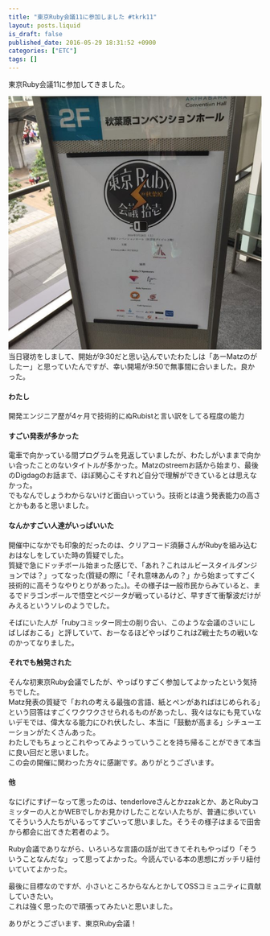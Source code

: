 ```yaml
---
title: "東京Ruby会議11に参加しました #tkrk11"
layout: posts.liquid
is_draft: false
published_date: 2016-05-29 18:31:52 +0900
categories: ["ETC"]
tags: []
---
```


東京Ruby会議11に参加してきました。

 ![img_8611](/public/images/2017/09/3f62c-0jqsbs2ixnd8oce2j.jpg)当日寝坊をしまして、開始が9:30だと思い込んでいたわたしは「あーMatzのがしたー」と思っていたんですが、幸い開場が9:50で無事間に合いました。良かった。

#### わたし
開発エンジニア歴が4ヶ月で技術的にぬRubistと言い訳をしてる程度の能力

#### すごい発表が多かった
電車で向かっている間プログラムを見返していましたが、わたしがいままで向かい合ったことのないタイトルが多かった。Matzのstreemお話から始まり、最後のDigdagのお話まで、ほぼ関心こそすれど自分で理解ができているとは思えなかった。  
でもなんでしょうわからないけど面白いっていう。技術とは違う発表能力の高さとかもあると思いました。

#### なんかすごい人達がいっぱいいた
開催中になかでも印象的だったのは、クリアコード須藤さんがRubyを組み込むおはなしをしていた時の質疑でした。  
質疑で急にドッチボール始まった感じで、「あれ？これはルビースタイルダンジョンでは？」ってなった(質疑の際に「それ意味あんの？」から始まってすごく技術的に高そうなやりとりがあった。)。その様子は一般市民からみていると、まるでドラゴンボールで悟空とベジータが戦っているけど、早すぎて衝撃波だけがみえるというソレのようでした。

そばにいた人が「rubyコミッター同士の削り合い、このような会議のさいにしばしばおこる」と評していて、おーなるほどやっぱりこれはZ戦士たちの戦いなのかってなりました。

#### それでも触発された
そんな初東京Ruby会議でしたが、やっぱりすごく参加してよかったという気持ちでした。  
Matz発表の質疑で「おれの考える最強の言語、紙とペンがあればはじめられる」という回答はすごくワクワクさせられるものがあったし、我々はなにも見ていないデモでは、偉大なる能力にひれ伏したし、本当に「鼓動が高まる」シチューエーションがたくさんあった。  
わたしでもちょっとこれやってみようっていうことを持ち帰ることができて本当に良い回だと思いました。  
この会の開催に関わった方々に感謝です。ありがとうございます。

#### 他
なにげにすげーなって思ったのは、tenderloveさんとかzzakとか、あとRubyコミッターの人とかWEBでしかお見かけしたことない人たちが、普通に歩いていてそういう人たちがいるってすごいって思いました。そうその様子はまるで田舎から都会に出てきた若者のよう。

Ruby会議でありながら、いろいろな言語の話が出てきてそれもやっぱり「そういうことなんだな」って思ってよかった。今読んでいる本の思想にガッチリ紐付いていてよかった。

最後に目標なのですが、小さいところからなんとかしてOSSコミュニティに貢献していきたい。  
これは強く思ったので頑張ってみたいと思いました。

ありがとうございます、東京Ruby会議！


